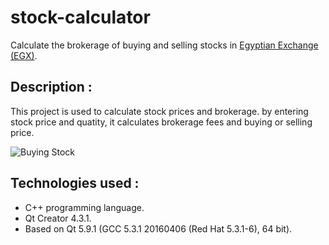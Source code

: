 # stock-calculator
Calculate the brokerage of buying and selling stocks in [Egyptian Exchange (EGX)](http://www.egx.com.eg).

## Description :

This project is used to calculate stock prices and brokerage. by entering stock price and quatity, it calculates brokerage fees and buying or selling price.

![Buying Stock](/../master/screenshots/stock-calculator-buy.png?raw=true "Buying ESRS stock")


## Technologies used :
- C++ programming language.
- Qt Creator 4.3.1.
- Based on Qt 5.9.1 (GCC 5.3.1 20160406 (Red Hat 5.3.1-6), 64 bit).

